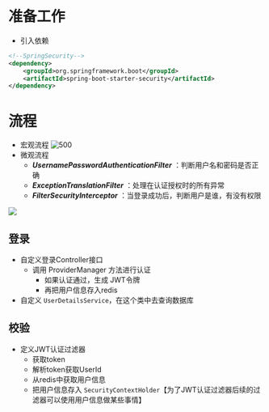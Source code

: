 # 准备工作
- 引入依赖
```xml
<!--SpringSecurity-->  
<dependency>  
    <groupId>org.springframework.boot</groupId>  
    <artifactId>spring-boot-starter-security</artifactId>  
</dependency>
```

# 流程
- 宏观流程
![500](https://obsidian-1307744200.cos.ap-guangzhou.myqcloud.com/%E5%9B%BE%E7%89%87/202402271600507.png)
- 微观流程
	- ***UsernamePasswordAuthenticationFilter*** ：判断用户名和密码是否正确
	- ***ExceptionTranslationFilter*** ：处理在认证授权时的所有异常
	- ***FilterSecurityInterceptor*** ：当登录成功后，判断用户是谁，有没有权限

![](https://obsidian-1307744200.cos.ap-guangzhou.myqcloud.com/%E5%9B%BE%E7%89%87/202402271610511.png)

## 登录
- 自定义登录Controller接口
	- 调用 ProviderManager 方法进行认证
		- 如果认证通过，生成 JWT令牌
		- 再把用户信息存入redis
- 自定义 `UserDetailsService`，在这个类中去查询数据库
## 校验
- 定义JWT认证过滤器
	- 获取token
	- 解析token获取UserId
	- 从redis中获取用户信息
	- 把用户信息存入 `SecurityContextHolder`【为了JWT认证过滤器后续的过滤器可以使用用户信息做某些事情】




























